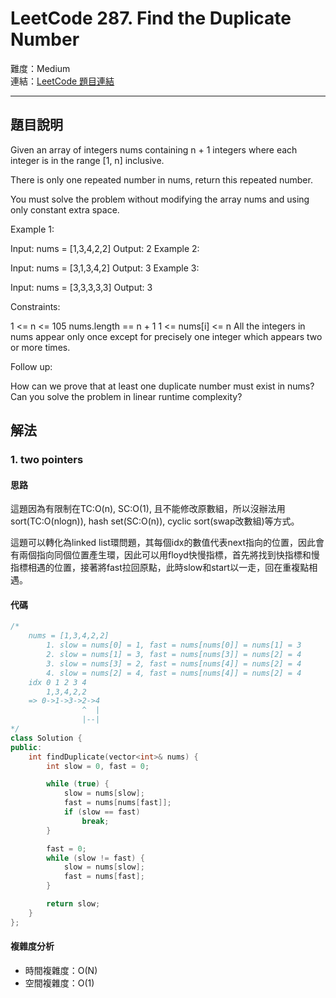 # LeetCode 287. Find the Duplicate Number

難度：Medium  
連結：[LeetCode 題目連結](https://leetcode.com/problems/find-the-duplicate-number/description/)

---

## 題目說明
    
Given an array of integers nums containing n + 1 integers where each integer is in the range [1, n] inclusive.

There is only one repeated number in nums, return this repeated number.

You must solve the problem without modifying the array nums and using only constant extra space.

 

Example 1:

Input: nums = [1,3,4,2,2]
Output: 2
Example 2:

Input: nums = [3,1,3,4,2]
Output: 3
Example 3:

Input: nums = [3,3,3,3,3]
Output: 3
 

Constraints:

1 <= n <= 105
nums.length == n + 1
1 <= nums[i] <= n
All the integers in nums appear only once except for precisely one integer which appears two or more times.
 

Follow up:

How can we prove that at least one duplicate number must exist in nums?
Can you solve the problem in linear runtime complexity?

## 解法
### 1. two pointers
#### 思路

這題因為有限制在TC:O(n), SC:O(1), 且不能修改原數組，所以沒辦法用sort(TC:O(nlogn)), hash set(SC:O(n)), cyclic sort(swap改數組)等方式。

這題可以轉化為linked list環問題，其每個idx的數值代表next指向的位置，因此會有兩個指向同個位置產生環，因此可以用floyd快慢指標，首先將找到快指標和慢指標相遇的位置，接著將fast拉回原點，此時slow和start以一走，回在重複點相遇。

#### 代碼
```c++
/*
    nums = [1,3,4,2,2]
        1. slow = nums[0] = 1, fast = nums[nums[0]] = nums[1] = 3
        2. slow = nums[1] = 3, fast = nums[nums[3]] = nums[2] = 4
        3. slow = nums[3] = 2, fast = nums[nums[4]] = nums[2] = 4
        4. slow = nums[2] = 4, fast = nums[nums[4]] = nums[2] = 4
    idx 0 1 2 3 4
        1,3,4,2,2
    => 0->1->3->2->4
                ^  |
                |--|
*/
class Solution {
public:
    int findDuplicate(vector<int>& nums) {
        int slow = 0, fast = 0;

        while (true) {
            slow = nums[slow];
            fast = nums[nums[fast]];
            if (slow == fast)
                break;
        }

        fast = 0;
        while (slow != fast) {
            slow = nums[slow];
            fast = nums[fast];
        }

        return slow;
    }
};
```

#### 複雜度分析

- 時間複雜度：O(N)
- 空間複雜度：O(1)
